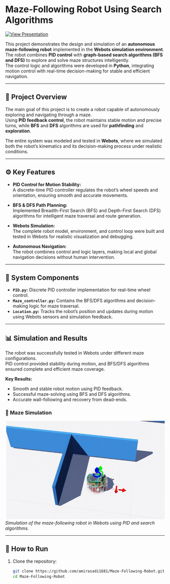 # Maze-Following Robot Using Search Algorithms
[![View Presentation](https://img.shields.io/badge/Prezi_Presentation-Click_to_View-blue?style=flat-square&logo=prezi)](https://prezi.com/view/wHjIw9nZQi5z6kG3UhBq/)

This project demonstrates the design and simulation of an **autonomous maze-following robot** implemented in the **Webots simulation environment**.  
The robot combines **PID control** with **graph-based search algorithms (BFS and DFS)** to explore and solve maze structures intelligently.  
The control logic and algorithms were developed in **Python**, integrating motion control with real-time decision-making for stable and efficient navigation.

---

## 📘 Project Overview

The main goal of this project is to create a robot capable of autonomously exploring and navigating through a maze.  
Using **PID feedback control**, the robot maintains stable motion and precise turns, while **BFS** and **DFS** algorithms are used for **pathfinding** and **exploration**.

The entire system was modeled and tested in **Webots**, where we simulated both the robot’s kinematics and its decision-making process under realistic conditions.

---

## ⚙️ Key Features

- **PID Control for Motion Stability:**  
  A discrete-time PID controller regulates the robot’s wheel speeds and orientation, ensuring smooth and accurate movements.

- **BFS & DFS Path Planning:**  
  Implemented Breadth-First Search (BFS) and Depth-First Search (DFS) algorithms for intelligent maze traversal and route generation.

- **Webots Simulation:**  
  The complete robot model, environment, and control loop were built and tested in Webots for realistic visualization and debugging.

- **Autonomous Navigation:**  
  The robot combines control and logic layers, making local and global navigation decisions without human intervention.

---

## 🧩 System Components

- **`PID.py`:** Discrete PID controller implementation for real-time wheel control.  
- **`Maze_controller.py`:** Contains the BFS/DFS algorithms and decision-making logic for maze traversal.  
- **`Location.py`:** Tracks the robot’s position and updates during motion using Webots sensors and simulation feedback.  
---

## 📊 Simulation and Results

The robot was successfully tested in Webots under different maze configurations.  
PID control provided stability during motion, and BFS/DFS algorithms ensured complete and efficient maze coverage.

**Key Results:**
- Smooth and stable robot motion using PID feedback.  
- Successful maze-solving using BFS and DFS algorithms.  
- Accurate wall-following and recovery from dead-ends.  

### 🔹 Maze Simulation
![Maze Simulation](docs/figures/maze.png)
*Simulation of the maze-following robot in Webots using PID and search algorithms.*

---

## 🚀 How to Run

1. Clone the repository:
   ```bash
   git clone https://github.com/amirasadi1681/Maze-Following-Robot.git
   cd Maze-Following-Robot
